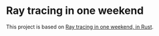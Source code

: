 # Ray tracing in one weekend

This project is based on [Ray tracing in one weekend, in Rust](https://github.com/fralken/ray-tracing-in-one-weekend).
